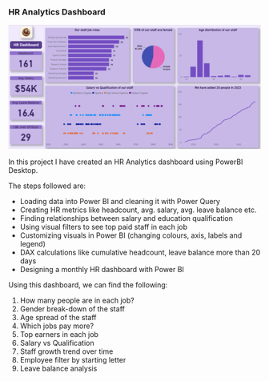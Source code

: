 ### HR Analytics Dashboard

![HR Dashboard](HR_Dashboard.png)

In this project I have created an HR Analytics dashboard using PowerBI Desktop.

The steps followed are:
- Loading data into Power BI and cleaning it with Power Query
- Creating HR metrics like headcount, avg. salary, avg. leave balance etc.
- Finding relationships between salary and education qualification
- Using visual filters to see top paid staff in each job
- Customizing visuals in Power BI (changing colours, axis, labels and legend)
- DAX calculations like cumulative headcount, leave balance more than 20 days
- Designing a monthly HR dashboard with Power BI

Using this dashboard, we can find the following:
1) How many people are in each job?
2) Gender break-down of the staff
3) Age spread of the staff
4) Which jobs pay more?
5) Top earners in each job
6) Salary vs Qualification
7) Staff growth trend over time
8) Employee filter by starting letter
9) Leave balance analysis